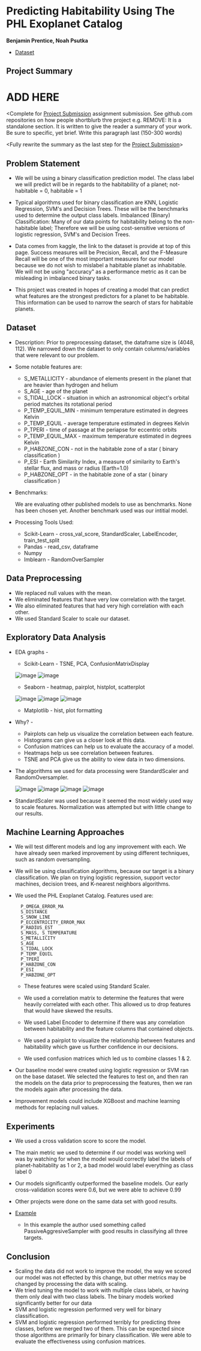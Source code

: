 #  Predicting Habitability Using The PHL Exoplanet Catalog
**Benjamin Prentice, Noah Psutka** 

* [Dataset](https://www.kaggle.com/datasets/chandrimad31/phl-exoplanet-catalog) 

## Project Summary

# ADD HERE

<Complete for [Project Submission](https://canvas.txstate.edu/courses/1993336/assignments/27480566) assignment submission. See github.com repositories on how people shortblurb thre project e.g. REMOVE: It is a standalone section. It is written to give the reader a summary of your work. Be sure to specific, yet brief. Write this paragraph last (150-300 words)

<Fully rewrite the summary as the last step for the [Project Submission](https://canvas.txstate.edu/courses/1993336/assignments/27480566)>


## Problem Statement

* We will be using a binary classification prediction model. The
class label we will predict will be in regards to the habitability of a planet;
not-habitable = 0, habitable = 1

* Typical algorithms used for binary classification are KNN, Logistic Regression,
SVM's and Decision Trees. These will be the benchmarks used to determine the output
class labels.
Imbalanced (Binary) Classification: Many of our data points for habitability belong
to the non-habitable label; Therefore we will be using cost-sensitive versions of
logistic regression, SVM's and Decision Trees.
* Data comes from kaggle, the link to the dataset is provide at top of this page.
Success measures will be Precision, Recall, and the F-Measure
Recall will be one of the most important measures for our model because we do not wish
to mislabel a habitable planet as inhabitable.
We will not be using "accuracy" as a performance metric as it can be misleading in
imbalanced binary tasks.
* This project was created in hopes of creating a model that can predict what
features are the strongest predictors for a planet to be habitable. This information
can be used to narrow the search of stars for habitable planets.

## Dataset
    
* Description: Prior to preprocessing dataset, the dataframe size is (4048, 112). We narrowed down the dataset to only contain columns/variables that were relevant to our problem.
    
* Some notable features are:
    
     * S_METALLICITY - abundance of elements present in the planet that are heavier than hydrogen and helium
     * S_AGE - age of the planet 
     * S_TIDAL_LOCK - situation in which an astronomical object's orbital period matches its rotational period
     * P_TEMP_EQUIL_MIN - minimum temperature estimated in degrees Kelvin
     * P_TEMP_EQUIL - average temperature estimated in degrees Kelvin
     * P_TPERI - time of passage at the periapse for eccentric orbits
     * P_TEMP_EQUIL_MAX - maximum temperature estimated in degrees Kelvin
     * P_HABZONE_CON - not in the habitable zone of a star ( binary classification )
     * P_ESI - Earth Similarity Index, a measure of similarity to Earth's stellar flux, and mass or radius (Earth=1.0)
     * P_HABZONE_OPT - in the habitable zone of a star ( binary classification )
    
* Benchmarks:

    We are evaluating other published models to use as benchmarks. None has been chosen yet. Another benchmark used was our intitial model.

* Processing Tools Used: 
    
     * Scikit-Learn - cross_val_score, StandardScaler, LabelEncoder, train_test_split   
     * Pandas - read_csv, dataframe
     * Numpy
     * Imblearn - RandomOverSampler
     
## Data Preprocessing 

* We replaced null values with the mean.
* We eliminated features that have very low correlation with the target.
* We also eliminated features that had very high correlation with each other. 
* We used Standard Scaler to scale our dataset.

## Exploratory Data Analysis 

* EDA graphs - 
    
    * Scikit-Learn - TSNE, PCA, ConfusionMatrixDisplay
    
     ![image](confusionmatrix.png)
     ![image](TSNE.png)
     
     * Seaborn - heatmap, pairplot, histplot, scatterplot

     ![image](heatmap.png)
     ![image](pairplot.png)
     ![image](histplot.png)
     
     * Matplotlib - hist, plot formatting
    
* Why? - 
    
    * Pairplots can help us visualize the correlation between each feature.
    * Histograms can give us a closer look at this data.
    * Confusion matrices can help us to evaluate the accuracy of a model.
    * Heatmaps help us see correlation between features.
    * TSNE and PCA give us the ability to view data in two dimensions.
    
* The algorithms we used for data processing were StandardScaler and RandomOversampler.
 
  ![image](standardscaler.png)
  ![image](randomoversampler.png)
  ![image](preros.png)
  ![image](postros.png)
  
* StandardScaler was used because it seemed the most widely used way to scale features. Normalization was attempted but with little change to our results.

## Machine Learning Approaches

* We will test different models and log any improvement with each. We have already seen marked improvement by using different techniques, such as random oversampling.
    
* We will be using classification algorithms, because our target is a binary classification. We plan on trying logistic regression, support vector machines, decision trees, and K-nearest neighbors algorithms.

* We used the PHL Exoplanet Catalog. Features used are:  
    
        P_OMEGA_ERROR_MA
        S_DISTANCE
        S_SNOW_LINE
        P_ECCENTRICITY_ERROR_MAX
        P_RADIUS_EST
        S_MASS, S_TEMPERATURE
        S_METALLICITY
        S_AGE
        S_TIDAL_LOCK
        P_TEMP_EQUIL
        P_TPERI
        P_HABZONE_CON
        P_ESI
        P_HABZONE_OPT
    
   * These features were scaled using Standard Scaler. 
  
  * We used a correlation matrix to determine the features that were heavily correlated with each other. This allowed us to drop features that would have skewed the results. 
  * We used Label Encoder to determine if there was any correlation between habitability and the feature columns that contained objects.
  * We used a pairplot to visualize the relationship between features and habitability which gave us further confidence in our decisions.
  * We used confusion matrices which led us to combine classes 1 & 2.

* Our baseline model were created using logistic regression or SVM ran on the base dataset. We selected the features to test on, 
   and then ran the models on the data prior to preprocessing the features, then we ran the models again after processing the data.  
* Improvement models could include XGBoost and machine learning methods for replacing null values.

## Experiments 

* We used a cross validation score to score the model. 
* The main metric we used to determine if our model was working well was by watching for when the model would correctly label the labels of planet-habitablity as 1 or 2, a bad model would label everything as class label 0
* Our models significantly outperformed the baseline models. Our early cross-validation scores were 0.6, but we were able to achieve 0.99

* Other projects were done on the same data set with good results. 
* [Example]([https://www.kaggle.com/code/chandrimad31/a-small-research-on-exoplanet-habitability])
    * In this example the author used something called PassiveAggresiveSampler with good results in classifying all three targets.
    

## Conclusion

* Scaling the data did not work to improve the model, the way we scored our model was not effected by this change, but
    other metrics may be changed by processing the data with scaling.
* We tried tuning the model to work with multiple class labels, or having them only deal with two class labels. The binary models
    worked significantly better for our data
* SVM and logistic regression performed very well for binary classification.
* SVM and logistic regression performed terribly for predicting three classes, before we merged two of them. This can be expected since those algorithms are primarily for binary classification. We were able to evaluate the effectiveness using confusion matrices.
